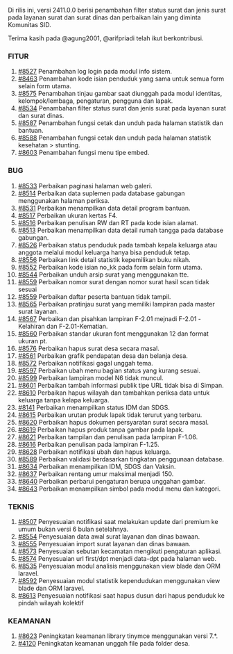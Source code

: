 Di rilis ini, versi 2411.0.0 berisi penambahan filter status surat dan jenis surat pada layanan surat dan surat dinas dan perbaikan lain yang diminta Komunitas SID.

Terima kasih pada @agung2001, @arifpriadi telah ikut berkontribusi.

### FITUR
1. [#8527](https://github.com/OpenSID/OpenSID/issues/8527) Penambahan log login pada modul info sistem.
2. [#8463](https://github.com/OpenSID/OpenSID/issues/8463) Penambahan kode isian penduduk yang sama untuk semua form selain form utama.
3. [#8575](https://github.com/OpenSID/OpenSID/issues/8575) Penambahan tinjau gambar saat diunggah pada modul identitas, kelompok/lembaga, pengaturan, pengguna dan lapak.
4. [#8534](https://github.com/OpenSID/OpenSID/issues/8534) Penambahan filter status surat dan jenis surat pada layanan surat dan surat dinas.
5. [#8587](https://github.com/OpenSID/OpenSID/issues/8587) Penambahan fungsi cetak dan unduh pada halaman statistik dan bantuan.
6. [#8588](https://github.com/OpenSID/OpenSID/issues/8588) Penambahan fungsi cetak dan unduh pada halaman statistik kesehatan > stunting.
7. [#8603](https://github.com/OpenSID/OpenSID/issues/8603) Penambahan fungsi menu tipe embed.

### BUG

1. [#8533](https://github.com/OpenSID/OpenSID/issues/8533) Perbaikan paginasi halaman web galeri.
2. [#8514](https://github.com/OpenSID/OpenSID/issues/8514) Perbaikan data suplemen pada database gabungan menggunakan halaman periksa.
3. [#8531](https://github.com/OpenSID/OpenSID/issues/8531) Perbaikan menampilkan data detail program bantuan.
4. [#8517](https://github.com/OpenSID/OpenSID/issues/8517) Perbaikan ukuran kertas F4.
5. [#8516](https://github.com/OpenSID/OpenSID/issues/8516) Perbaikan penulisan RW dan RT pada kode isian alamat.
6. [#8513](https://github.com/OpenSID/OpenSID/issues/8513) Perbaikan menampilkan data detail rumah tangga pada database gabungan.
7. [#8526](https://github.com/OpenSID/OpenSID/issues/8526) Perbaikan status penduduk pada tambah kepala keluarga atau anggota melalui modul keluarga hanya bisa penduduk tetap.
8. [#8556](https://github.com/OpenSID/OpenSID/issues/8556) Perbaikan link detail statistik kepemilikan buku nikah.
9. [#8552](https://github.com/OpenSID/OpenSID/issues/8552) Perbaikan kode isian no_kk pada form selain form utama.
10. [#8544](https://github.com/OpenSID/OpenSID/issues/8544) Perbaikan unduh arsip surat yang menggunakan tte.
11. [#8559](https://github.com/OpenSID/OpenSID/issues/8559) Perbaikan nomor surat dengan nomor surat hasil scan tidak sesuai
12. [#8559](https://github.com/OpenSID/OpenSID/issues/8569) Perbaikan daftar peserta bantuan tidak tampil.
13. [#8565](https://github.com/OpenSID/OpenSID/issues/8565) Perbaikan pratinjau surat yang memiliki lampiran pada master surat layanan.
14. [#8567](https://github.com/OpenSID/OpenSID/issues/8567) Perbaikan dan pisahkan lampiran F-2.01 mejnadi F-2.01 -Kelahiran dan F-2.01-Kematian.
15. [#8560](https://github.com/OpenSID/OpenSID/issues/8560) Perbaikan standar ukuran font menggunakan 12 dan format ukuran pt.
16. [#8576](https://github.com/OpenSID/OpenSID/issues/8576) Perbaikan hapus surat desa secara masal.
17. [#8561](https://github.com/OpenSID/OpenSID/issues/8561) Perbaikan grafik pendapatan desa dan belanja desa.
18. [#8572](https://github.com/OpenSID/OpenSID/issues/8572) Perbaikan notifikasi gagal unggah tema.
19. [#8597](https://github.com/OpenSID/OpenSID/issues/8597) Perbaikan ubah menu bagian status yang kurang sesuai.
20. [#8599](https://github.com/OpenSID/OpenSID/issues/8599) Perbaikan lampiran model N6 tidak muncul.
21. [#8601](https://github.com/OpenSID/OpenSID/issues/8601) Perbaikan tambah informasi publik tipe URL tidak bisa di Simpan.
22. [#8610](https://github.com/OpenSID/OpenSID/issues/8610) Perbaikan hapus wilayah dan tambahkan periksa data untuk keluarga tanpa kelapa keluarga.
23. [#8141](https://github.com/OpenSID/OpenSID/issues/8141) Perbaikan menampilkan status IDM dan SDGS.
24. [#8615](https://github.com/OpenSID/OpenSID/issues/8615) Perbaikan urutan produk lapak tidak terurut yang terbaru.
25. [#8620](https://github.com/OpenSID/OpenSID/issues/8620) Perbaikan hapus dokumen persyaratan surat secara masal.
26. [#8619](https://github.com/OpenSID/OpenSID/issues/8619) Perbaikan hapus produk tanpa gambar pada lapak.
27. [#8621](https://github.com/OpenSID/OpenSID/issues/8621) Perbaikan tampilan dan penulisan pada lampiran F-1.06.
28. [#8616](https://github.com/OpenSID/OpenSID/issues/8616) Perbaikan penulisan pada lampiran F-1.25.
29. [#8628](https://github.com/OpenSID/OpenSID/issues/8628) Perbaikan notifikasi ubah dan hapus keluarga.
30. [#8589](https://github.com/OpenSID/OpenSID/issues/8589) Perbaikan validasi berdasarkan tingkatan penggunaan database.
31. [#8634](https://github.com/OpenSID/OpenSID/issues/8634) Perbaikan menampilkan IDM, SDGS dan Vaksin.
32. [#8637](https://github.com/OpenSID/OpenSID/issues/8637) Perbaikan rentang umur maksimal menjadi 150.
33. [#8640](https://github.com/OpenSID/OpenSID/issues/8640) Perbaikan perbarui pengaturan berupa unggahan gambar.
34. [#8643](https://github.com/OpenSID/OpenSID/issues/8643) Perbaikan menampilkan simbol pada modul menu dan kategori.


### TEKNIS

1. [#8507](https://github.com/OpenSID/OpenSID/issues/8507) Penyesuaian notifikasi saat melakukan update dari premium ke umum bukan versi 6 bulan setelahnya.
2. [#8554](https://github.com/OpenSID/OpenSID/issues/8554) Penyesuaian data awal surat layanan dan dinas bawaan.
3. [#8555](https://github.com/OpenSID/OpenSID/issues/8555) Penyesuaian import surat layanan dan dinas bawaan.
4. [#8573](https://github.com/OpenSID/OpenSID/issues/8573) Penyesuaian sebutan kecamatan mengikuti pengaturan aplikasi.
5. [#8574](https://github.com/OpenSID/OpenSID/issues/8574) Penyesuaian url first/dpt menjadi data-dpt pada halaman web.
6. [#8535](https://github.com/OpenSID/OpenSID/issues/8535) Penyesuaian modul analisis menggunakan view blade dan ORM laravel.
7. [#8592](https://github.com/OpenSID/OpenSID/issues/8592) Penyesuaian modul statistik kependudukan menggunakan view blade dan ORM laravel.
8. [#8613](https://github.com/OpenSID/OpenSID/issues/8613) Penyesuaian notifikasi saat hapus dusun dari hapus penduduk ke pindah wilayah kolektif


### KEAMANAN

1. [#8623](https://github.com/OpenSID/OpenSID/issues/8623) Peningkatan keamanan library tinymce menggunakan versi 7.*.
2. [#4120](https://github.com/OpenSID/premium/issues/4120) Peningkatan keamanan unggah file pada folder desa.